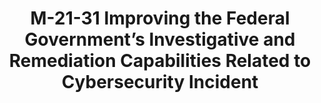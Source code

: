 ---
highlight: "false" 
title: "M-21-31 Improving the Federal Government’s Investigative and Remediation Capabilities Related to Cybersecurity Incident"
description: "Establishes a maturity model for logging, log retention, and log management, with a focus on ensuring centralized access and visibility for the highest-level enterprise security operations center (SOC) of each agency. Establishes requirements for agencies to increase the sharing of such information, as needed and appropriate, to accelerate incident response efforts and to enable more effective defense of Federal information and executive branch departments and agencies."
url-link: "https://www.whitehouse.gov/wp-content/uploads/2021/08/M-21-31-Improving-the-Federal-Governments-Investigative-and-Remediation-Capabilities-Related-to-Cybersecurity-Incidents.pdf"
type: "PDF"
gov-only: "false"
is-external: "true"
publication-date: "August 01, 2021"
reading-time: "88"
resource-type: "guidance"
filter: "p-filter"
audience: "security-compliance"
branded-offerings: "acquisition-policy-it-category"
---